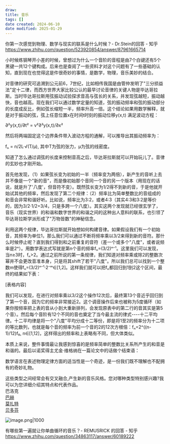```yaml
---
draw:
title: 音乐
tags: []
date created: 2024-06-10
date modified: 2025-01-29
---
```


你第一次感觉到物理、数学与现实的联系是什么时候？- Dr.Stein的回答 - 知乎  
https://www.zhihu.com/question/523920854/answer/87961665714

小时候练钢琴开小差的时候，曾想过为什么一个音阶的音程是由7个白键还有5个黑键一共12个键构成。后来也是查阅了一些资料才对这个问题有了一些基础的认知，直到现在也觉得这是件很奇妙的事情，是数学，物理，音乐美妙的结合。

对音律的研究可追溯到公元前6，7世纪，比如相传我国是由管仲发明了"三分损益法"定十二律，而西方世界大家比较公认的最早讨论音律的关键人物是毕达哥拉斯。当时毕达哥拉斯用弦振动试验探求音高与弦长的关系，并发现弦越短，振动越快，音也越高。现在我们可以通过数学定量的知道，弦的振动频率和弦的振动部分的长度成反比，例如弦长缩短一半，频率升高一倍。这个结论如果用数学解释，就是对于振动的弦，弦上任意位置x在时间t时刻的振动位移y(x,t) 满足波动方程：

∂²y(x,t)/∂t² = v²∂²y(x,t)/∂x²

然后将两端固定这个边界条件带入波动方程的通解，可以推导出其振动频率为：

fₙ = n/2L·√(T/μ), 其中T为弦的张力，μ为弦的线密度。

知道了怎么通过调弦的长度来控制音高之后，毕达哥拉斯就可以开始玩儿了。音律的玄妙也才刚开始。

首先他发现，（1）如果弦长变为初始的一半（频率变为两倍），新产生的音听上去并不像是一个"新的音"，而是像初始那个音同一个音的另一个版本（用现在的话说，就是升了'八度'，但音符不变）。既然弦长变为1/2得不到新的音，于是他就开始试其他的频率，然后发现了第二个规律：（2）频率比为简单整数比的音组成的和音会非常和谐好听。比如说，频率比为3:2，或者4:3（其实4:3和3:2是等价的，因为3/2·1/2=3/4，只是多跨一个八度）。其实这两个发现就已经很玄学了，音乐（现实世界）的和谐和数字世界的和谐之间的这种出人意料的联系，也引领了毕达哥拉斯学派形成了"万物皆数"的神秘信念。

利用这两个规律，毕达哥拉斯就开始想如何构建音律。如果假设我们有一个初始音，其频率为单位1，那么我们可以通过不断将频率乘以3/2来得到新的音符。那什么时候停止呢？直到我们得到和之前重复的音符（差一个或多个"八度"，或者说频率是2ⁿ）。用数学表达式写就是第n个音的频率fₙ=(3/2)ⁿ⁻¹。这里我们可以发现，当n≥3时，fₙ>2。通过之前所说的第一条规律，我们知道对频率乘或除2的整数次幂并不会更改音准本身，只是将其shift了若干"八度"。所以我们总可以找到一个整数m使得fₙ=(3/2)ⁿ⁻¹·2⁻ᵐ∈[1,2]。这样我们就可以把fₙ都回归到1到2这个区间，最终的结果如下表：

[表格内容]

我们可以发现，在进行对频率乘以3/2这个操作12次后，最终第13个音近乎回归到了第一个音，因为它的频率非常接近2。这个调音操作后来也被称为5度循环（如果你按频率把上表的音从小到大重新排列，会发现原表中的第二行的音其实是第5个音）。然后每个音阶有12个不同的音也奠定了当今最主流的律式----十二平均律。十二平均律是将一个"八度"平均分成十二等份，即是将1至2的频率分为十二项的等比数列，也就是每个音的频率为前一个音的2的12次方根倍：fₙ=2^((n-1)/12)f₀, n∈[1,12]，这样得出的频率和上表略有不同，但大体类似。

本质上来说，整件事情最让我感到惊喜的是频率简单的整数比关系所产生的和音是和谐的。最后以诺奖得主尤金·维格纳在一篇论文中的话做个结束语：

数学语言在表述物理定律方面的适当性是一个奇迹，是一份我们既不理解也不配拥有的奇妙礼物。

这些类型之间经常会有交叉融合,产生新的音乐风格。您对哪种类型特别感兴趣?我可以为您详细介绍其特点和代表作品。​​​​​​​​​​​​​​​​  
巴洛克  
[巴赫](巴赫.md)  
[莫扎特](莫扎特.md)  
[贝多芬](贝多芬.md)

![image.png|1000](https://imagehosting4picgo.oss-cn-beijing.aliyuncs.com/imagehosting/fix-dir%2Fpicgo%2Fpicgo-clipboard-images%2F2024%2F08%2F19%2F00-38-57-116dc9a0b60af898093d805cabf10b3a-202408190038082-287849.png)

有哪些第一遍就让你单曲循环的音乐？- REMUSRICK 的回答 - 知乎  
https://www.zhihu.com/question/34863117/answer/60189222

